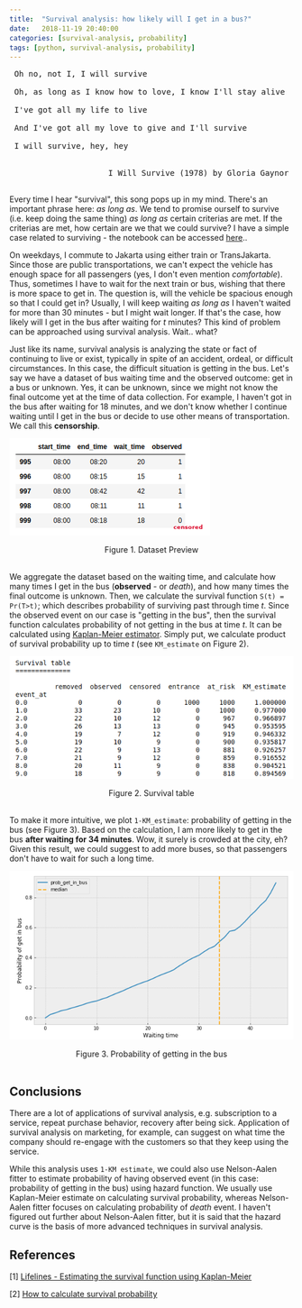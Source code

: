 ```yaml
---
title:  "Survival analysis: how likely will I get in a bus?"
date:   2018-11-19 20:40:00
categories: [survival-analysis, probability]
tags: [python, survival-analysis, probability]
---
```


<pre>
 Oh no, not I, I will survive <br/>
 Oh, as long as I know how to love, I know I'll stay alive <br/>
 I've got all my life to live <br/>
 And I've got all my love to give and I'll survive <br/>
 I will survive, hey, hey <br/>
 <div style="text-align: right"> I Will Survive (1978) by Gloria Gaynor </div>
</pre>

Every time I hear "survival", this song pops up in my mind. There's an important phrase here: *as long as*. We tend to promise ourself to survive (i.e. keep doing the same thing) *as long as* certain criterias are met. If the criterias are met, how certain are we that we could survive? I have a simple case related to surviving - the notebook can be accessed [here](http://nbviewer.jupyter.org/github/elvyna/data-analysis/blob/master/jupyter-notebook/2018-11-18%20Survival%20analysis%20-%20how%20likely%20to%20get%20in%20bus.ipynb)..

On weekdays, I commute to Jakarta using either train or TransJakarta. Since those are public transportations, we can't expect the vehicle has enough space for all passengers (yes, I don't even mention *comfortable*). Thus, sometimes I have to wait for the next train or bus, wishing that there is more space to get in. The question is, will the vehicle be spacious enough so that I could get in? Usually, I will keep waiting *as long as* I haven't waited for more than 30 minutes - but I might wait longer. If that's the case, how likely will I get in the bus after waiting for *t* minutes? This kind of problem can be approached using survival analysis. Wait.. what?

Just like its name, survival analysis is analyzing the state or fact of continuing to live or exist, typically in spite of an accident, ordeal, or difficult circumstances. In this case, the difficult situation is getting in the bus. Let's say we have a dataset of bus waiting time and the observed outcome: get in a bus or unknown. Yes, it can be unknown, since we might not know the final outcome yet at the time of data collection. For example, I haven't got in the bus after waiting for 18 minutes, and we don't know whether I continue waiting until I get in the bus or decide to use other means of transportation. We call this **censorship**.

![dataset-preview](/images/posts/2018-11-19-survival-analysis-kaplan-meier/dataset-preview.png?style=centerme)
<center>Figure 1. Dataset Preview </center><br>

We aggregate the dataset based on the waiting time, and calculate how many times I get in the bus (**observed** - or *death*), and how many times the final outcome is unknown. Then, we calculate the survival function `S(t) = Pr(T>t)`; which describes probability of surviving past through time *t*. Since the observed event on our case is "getting in the bus", then the survival function calculates probability of not getting in the bus at time *t*. It can be calculated using [Kaplan-Meier estimator](https://lifelines.readthedocs.io/en/latest/Survival%20analysis%20with%20lifelines.html#estimating-the-survival-function-using-kaplan-meier). Simply put, we calculate product of survival probability up to time *t* (see `KM_estimate` on Figure 2).

![survival-table](/images/posts/2018-11-19-survival-analysis-kaplan-meier/survival-table.png?style=centerme)
<center>Figure 2. Survival table </center><br>

To make it more intuitive, we plot `1-KM_estimate`: probability of getting in the bus (see Figure 3). Based on the calculation, I am more likely to get in the bus **after waiting for 34 minutes**. Wow, it surely is crowded at the city, eh? Given this result, we could suggest to add more buses, so that passengers don't have to wait for such a long time.

![plot-1-km-estimate](/images/posts/2018-11-19-survival-analysis-kaplan-meier/plot-1-km-estimate.png?style=centerme)
<center>Figure 3. Probability of getting in the bus</center><br>


## Conclusions

There are a lot of applications of survival analysis, e.g. subscription to a service, repeat purchase behavior, recovery after being sick. Application of survival analysis on marketing, for example, can suggest on what time the company should re-engage with the customers so that they keep using the service.

While this analysis uses `1-KM estimate`, we could also use Nelson-Aalen fitter to estimate probability of having observed event (in this case: probability of getting in the bus) using hazard function. We usually use Kaplan-Meier estimate on calculating survival probability, whereas Nelson-Aalen fitter focuses on calculating probability of *death* event. I haven't figured out further about Nelson-Aalen fitter, but it is said that the hazard curve is the basis of more advanced techniques in survival analysis.


## References

[1] [Lifelines - Estimating the survival function using Kaplan-Meier](https://lifelines.readthedocs.io/en/latest/Survival%20analysis%20with%20lifelines.html#estimating-the-survival-function-using-kaplan-meier)

[2] [How to calculate survival probability](https://www.youtube.com/watch?v=-VRpp7qvzHw)